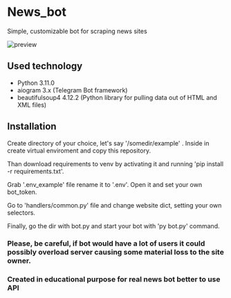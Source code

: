 # News_bot
Simple, customizable bot for scraping news sites

![preview](bot_record_2.gif)

## Used technology
* Python 3.11.0
* aiogram 3.x (Telegram Bot framework)
* beautifulsoup4 4.12.2 (Python library for pulling data out of HTML and XML files)

## Installation

Create directory of your choice, let's say '/somedir/example' . Inside in create virtual enviroment 
and copy this repository.

Than download requirements to venv by activating it and running 'pip install -r requirements.txt'.

Grab '.env_example' file rename it to '.env'. Open it and set your own bot_token.

Go to 'handlers/common.py' file and change website dict, setting your own selectors.

Finally, go the dir with bot.py and start your bot with 'py bot.py' command.



### Please, be careful, if bot would have a lot of users it could possibly overload server causing some material loss to the site owner.
### Created in educational purpose for real news bot better to use API

